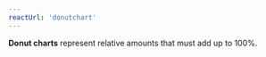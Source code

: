 ```yaml
---
reactUrl: 'donutchart'
---
```

**Donut charts** represent relative amounts that must add up to 100%.
